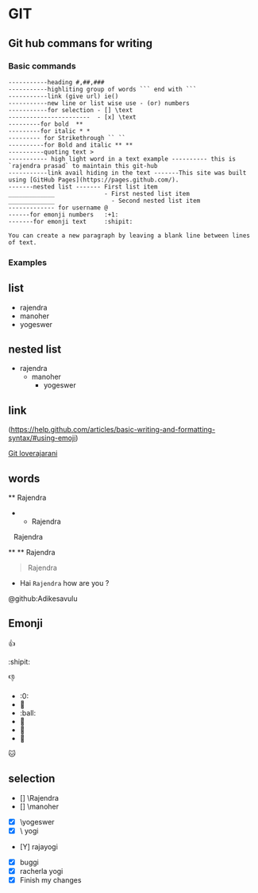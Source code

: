 # GIT
## Git hub commans for writing
### Basic commands
```
-----------heading #,##,###
-----------highliting group of words ``` end with ```
-----------link (give url) ie()
-----------new line or list wise use - (or) numbers
-----------for selection - [] \text
-----------------------  - [x] \text
---------for bold  **
---------for italic * *
--------- for Strikethrough `` ``
----------for Bold and italic ** **
----------quoting text >
----------- high light word in a text example ---------- this is `rajendra prasad` to maintain this git-hub
-----------link avail hiding in the text -------This site was built using [GitHub Pages](https://pages.github.com/).
-------nested list ------- First list item
_____________              - First nested list item
_____________                - Second nested list item
------------- for username @
------for emonji numbers   :+1:
-------for emonji text     :shipit:

You can create a new paragraph by leaving a blank line between lines of text.

```
### Examples
## list
- rajendra
- manoher
- yogeswer
## nested list
- rajendra
  - manoher
    - yogeswer
## link
(https://help.github.com/articles/basic-writing-and-formatting-syntax/#using-emoji)

[Git loverajarani](https://github.com/loverajarani/devops)
## words
** Rajendra

* * Rajendra

`` `` Rajendra

** ** Rajendra

> Rajendra

- Hai `Rajendra` how are you ?

@github:Adikesavulu

## Emonji
:+1:

:shipit:

:-1:
- :0:
- :dog:
- :ball:
- :ant:
- :girl:
- :boy:

:cat:
                             
## selection
- [] \Rajendra
- [] \manoher
- [X] \yogeswer
- [x] \ yogi
- [Y] rajayogi 
- [x] buggi
- [X] racherla yogi
- [x] Finish my changes

